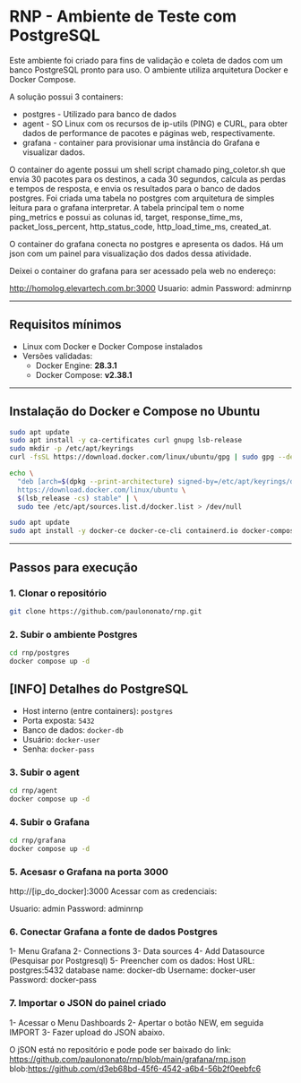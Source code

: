 # **RNP - Ambiente de Teste com PostgreSQL**

Este ambiente foi criado para fins de validação e coleta de dados com um banco PostgreSQL pronto para uso. 
O ambiente utiliza arquitetura Docker e Docker Compose.

A solução possui 3 containers:
- postgres - Utilizado para banco de dados
- agent    - SO Linux com os recursos de ip-utils (PING) e CURL, para obter dados de performance de pacotes e páginas web, respectivamente.
- grafana  - container para provisionar uma instância do Grafana e visualizar dados.

O container do agente possui um shell script chamado ping_coletor.sh que envia 30 pacotes para os destinos, a cada 30 segundos, calcula as perdas e tempos de resposta, e envia os resultados para o banco de dados postgres.
Foi criada uma tabela no postgres com arquitetura de simples leitura para o grafana interpretar. A tabela principal tem o nome ping_metrics e possui as colunas id, target, response_time_ms, packet_loss_percent, http_status_code, http_load_time_ms, created_at.

O container do grafana conecta no postgres e apresenta os dados. Há um json com um painel para visualização dos dados dessa atividade.

Deixei o container do grafana para ser acessado pela web no endereço:

http://homolog.elevartech.com.br:3000
Usuario: admin 
Password: adminrnp


---

## **Requisitos mínimos**

- Linux com Docker e Docker Compose instalados
- Versões validadas:
  - Docker Engine: **28.3.1**
  - Docker Compose: **v2.38.1**

---

## **Instalação do Docker e Compose no Ubuntu**

```bash
sudo apt update
sudo apt install -y ca-certificates curl gnupg lsb-release
sudo mkdir -p /etc/apt/keyrings
curl -fsSL https://download.docker.com/linux/ubuntu/gpg | sudo gpg --dearmor -o /etc/apt/keyrings/docker.gpg

echo \
  "deb [arch=$(dpkg --print-architecture) signed-by=/etc/apt/keyrings/docker.gpg] \
  https://download.docker.com/linux/ubuntu \
  $(lsb_release -cs) stable" | \
  sudo tee /etc/apt/sources.list.d/docker.list > /dev/null

sudo apt update
sudo apt install -y docker-ce docker-ce-cli containerd.io docker-compose-plugin
```

---

## **Passos para execução**

### 1. Clonar o repositório

```bash
git clone https://github.com/paulononato/rnp.git
```

### 2. Subir o ambiente Postgres

```bash
cd rnp/postgres
docker compose up -d
```
## [INFO] **Detalhes do PostgreSQL**

- Host interno (entre containers): `postgres`
- Porta exposta: `5432`
- Banco de dados: `docker-db`
- Usuário: `docker-user`
- Senha: `docker-pass`

### 3. Subir o agent

```bash
cd rnp/agent
docker compose up -d
```
### 4. Subir o Grafana

```bash
cd rnp/grafana
docker compose up -d
```
### 5. Acesasr o Grafana na porta 3000
http://[ip_do_docker]:3000
Acessar com as credenciais:

Usuario: admin
Password: adminrnp

### 6. Conectar Grafana a fonte de dados Postgres
1- Menu Grafana
2- Connections
3- Data sources
4- Add Datasource (Pesquisar por Postgresql)
5- Preencher com os dados:
Host URL: postgres:5432
database name: docker-db
Username: docker-user
Password: docker-pass

### 7. Importar o JSON do painel criado
1- Acessar o Menu Dashboards
2- Apertar o botão NEW, em seguida IMPORT
3- Fazer upload do JSON abaixo.

O jSON está no repositório e pode  pode ser baixado do link: 
https://github.com/paulononato/rnp/blob/main/grafana/rnp.json
blob:https://github.com/d3eb68bd-45f6-4542-a6b4-56b2f0eebfc6
